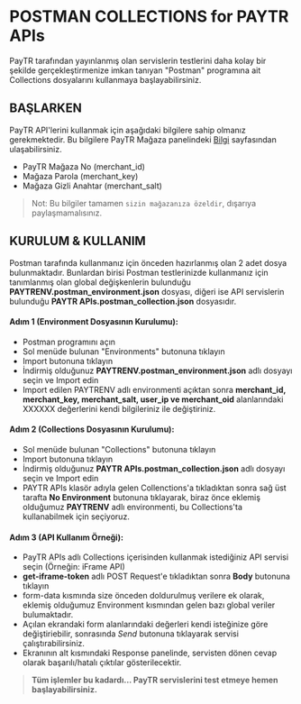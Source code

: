 
# POSTMAN COLLECTIONS for PAYTR APIs

PayTR tarafından yayınlanmış olan servislerin testlerini daha kolay bir şekilde gerçekleştirmenize imkan tanıyan "Postman" programına ait Collections dosyalarını kullanmaya başlayabilirsiniz.

## BAŞLARKEN
PayTR API'lerini kullanmak için aşağıdaki bilgilere sahip olmanız gerekmektedir. Bu bilgilere PayTR Mağaza panelindeki [Bilgi](https://www.paytr.com/magaza/bilgi) sayfasından ulaşabilirsiniz.
- PayTR Mağaza No (merchant_id)
- Mağaza Parola (merchant_key)
- Mağaza Gizli Anahtar (merchant_salt)

> Not: Bu bilgiler tamamen `sizin mağazanıza özeldir`, dışarıya paylaşmamalısınız.

## KURULUM & KULLANIM
Postman tarafında kullanmanız için önceden hazırlanmış olan 2 adet dosya bulunmaktadır. Bunlardan birisi Postman testlerinizde kullanmanız için tanımlanmış olan global değişkenlerin bulunduğu **PAYTRENV.postman_environment.json** dosyası, diğeri ise  API servislerin bulunduğu **PAYTR APIs.postman_collection.json** dosyasıdır.

#### Adım 1 (Environment Dosyasının Kurulumu):
- Postman programını açın
- Sol menüde bulunan "Environments" butonuna tıklayın
- Import butonuna tıklayın
- İndirmiş olduğunuz **PAYTRENV.postman_environment.json** adlı dosyayı seçin ve Import edin
- Import edilen PAYTRENV adlı environmenti açıktan sonra **merchant_id, merchant_key, merchant_salt, user_ip ve merchant_oid** alanlarındaki XXXXXX değerlerini kendi bilgileriniz ile değiştiriniz.

#### Adım 2 (Collections Dosyasının Kurulumu):
- Sol menüde bulunan "Collections" butonuna tıklayın
- Import butonuna tıklayın
- İndirmiş olduğunuz **PAYTR APIs.postman_collection.json** adlı dosyayı seçin ve Import edin
- PAYTR APIs klasör adıyla gelen Collenctions'a tıkladıktan sonra sağ üst tarafta **No Environment** butonuna tıklayarak, biraz önce eklemiş olduğumuz **PAYTRENV** adlı environmenti, bu Collections'ta kullanabilmek için seçiyoruz.

#### Adım 3 (API Kullanım Örneği):
- PayTR APIs adlı Collections içerisinden kullanmak istediğiniz API servisi seçin (Örneğin: iFrame API)
- **get-iframe-token** adlı POST Request'e tıkladıktan sonra **Body** butonuna tıklayın
- form-data kısmında size önceden doldurulmuş verilere ek olarak, eklemiş olduğumuz Environment kısmından gelen bazı global veriler bulumaktadır.
- Açılan ekrandaki form alanlarındaki değerleri kendi isteğinize göre değiştiriebilir, sonrasında *Send* butonuna tıklayarak servisi çalıştırabilirsiniz.
- Ekranının alt kısmındaki Response panelinde, servisten dönen cevap olarak başarılı/hatalı çıktılar gösterilecektir.

> **Tüm işlemler bu kadardı... PayTR servislerini test etmeye hemen başlayabilirsiniz.**

